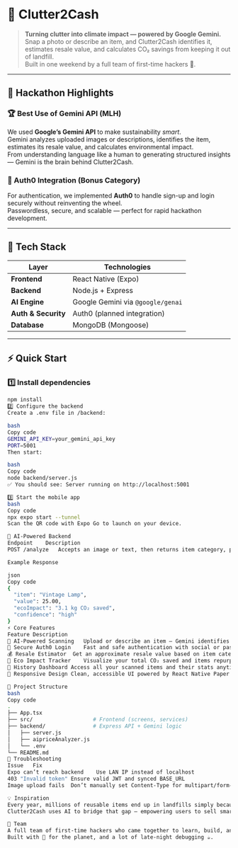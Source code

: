 # 🧺 Clutter2Cash

> **Turning clutter into climate impact — powered by Google Gemini.**  
> Snap a photo or describe an item, and Clutter2Cash identifies it, estimates resale value, and calculates CO₂ savings from keeping it out of landfill.  
> Built in one weekend by a full team of first-time hackers 💪.

---

## 🌟 Hackathon Highlights

### 🏆 Best Use of Gemini API (MLH)
We used **Google’s Gemini API** to make sustainability *smart*.  
Gemini analyzes uploaded images or descriptions, identifies the item, estimates its resale value, and calculates environmental impact.  
From understanding language like a human to generating structured insights — Gemini is the brain behind Clutter2Cash.

### 🔐 Auth0 Integration (Bonus Category)
For authentication, we implemented **Auth0** to handle sign-up and login securely without reinventing the wheel.  
Passwordless, secure, and scalable — perfect for rapid hackathon development.

---

## 🚀 Tech Stack

| Layer | Technologies |
|-------|---------------|
| **Frontend** | React Native (Expo) |
| **Backend** | Node.js + Express |
| **AI Engine** | Google Gemini via `@google/genai` |
| **Auth & Security** | Auth0 (planned integration) |
| **Database** | MongoDB (Mongoose) |

---

## ⚡ Quick Start

### 1️⃣ Install dependencies
```bash
npm install
2️⃣ Configure the backend
Create a .env file in /backend:

bash
Copy code
GEMINI_API_KEY=your_gemini_api_key
PORT=5001
Then start:

bash
Copy code
node backend/server.js
✅ You should see: Server running on http://localhost:5001

3️⃣ Start the mobile app
bash
Copy code
npx expo start --tunnel
Scan the QR code with Expo Go to launch on your device.

🧠 AI-Powered Backend
Endpoint	Description
POST /analyze	Accepts an image or text, then returns item category, price estimate, and CO₂ savings

Example Response

json
Copy code
{
  "item": "Vintage Lamp",
  "value": 25.00,
  "ecoImpact": "3.1 kg CO₂ saved",
  "confidence": "high"
}
⚡ Core Features
Feature	Description
📸 AI-Powered Scanning	Upload or describe an item — Gemini identifies it, estimates value, and calculates CO₂ savings.
🔐 Secure Auth0 Login	Fast and safe authentication with social or passwordless login.
💰 Resale Estimator	Get an approximate resale value based on item category and condition.
🌿 Eco Impact Tracker	Visualize your total CO₂ saved and items repurposed.
🧾 History Dashboard	Access all your scanned items and their stats anytime.
🎨 Responsive Design	Clean, accessible UI powered by React Native Paper + Material Design 

🧩 Project Structure
bash
Copy code
.
├── App.tsx
├── src/                   # Frontend (screens, services)
├── backend/               # Express API + Gemini logic
│   ├── server.js
│   ├── aipriceAnalyzer.js
│   └── .env
└── README.md
🧰 Troubleshooting
Issue	Fix
Expo can’t reach backend	Use LAN IP instead of localhost
403 "Invalid token"	Ensure valid JWT and synced BASE_URL
Image upload fails	Don’t manually set Content-Type for multipart/form-data

💡 Inspiration
Every year, millions of reusable items end up in landfills simply because people underestimate their value.
Clutter2Cash uses AI to bridge that gap — empowering users to sell smarter, waste less, and make sustainability simple.

🤝 Team
A full team of first-time hackers who came together to learn, build, and push what’s possible with AI in one weekend.
Built with 💚 for the planet, and a lot of late-night debugging ☕.